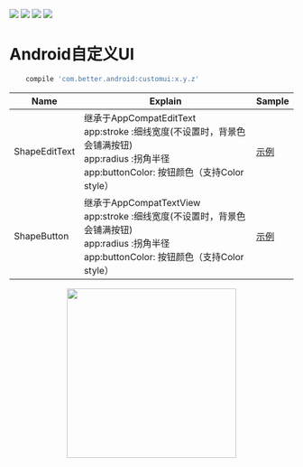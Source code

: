 [![](https://img.shields.io/badge/moven%20center-1.2.0-brightgreen.svg?style=flat)](https://bintray.com/betterliang/Android/customui)
![](https://img.shields.io/badge/minSdk-15-blue.svg)
[![](https://img.shields.io/github/stars/lianghuiyong/CustomUI.svg)](https://github.com/lianghuiyong/CustomUI/stargazers)
[![](https://img.shields.io/github/forks/lianghuiyong/CustomUI.svg)](https://github.com/lianghuiyong/CustomUI/network)

# Android自定义UI

```gradle
    compile 'com.better.android:customui:x.y.z'
```

Name | Explain | Sample
--- | --- | ---
ShapeEditText | 继承于AppCompatEditText <br> app:stroke :细线宽度(不设置时，背景色会铺满按钮) <br> app:radius :拐角半径 <br> app:buttonColor: 按钮颜色（支持Color style）| [示例](https://github.com/lianghuiyong/CustomUI/wiki/ShapeEditText) 
ShapeButton | 继承于AppCompatTextView <br> app:stroke :细线宽度(不设置时，背景色会铺满按钮) <br> app:radius :拐角半径 <br> app:buttonColor: 按钮颜色（支持Color style） |  [示例](https://github.com/lianghuiyong/CustomUI/wiki/ShapeButton)

<div align="center">
  	<img src="http://oeqej1j2m.bkt.clouddn.com/shapeButton.png" width="300">
</div>